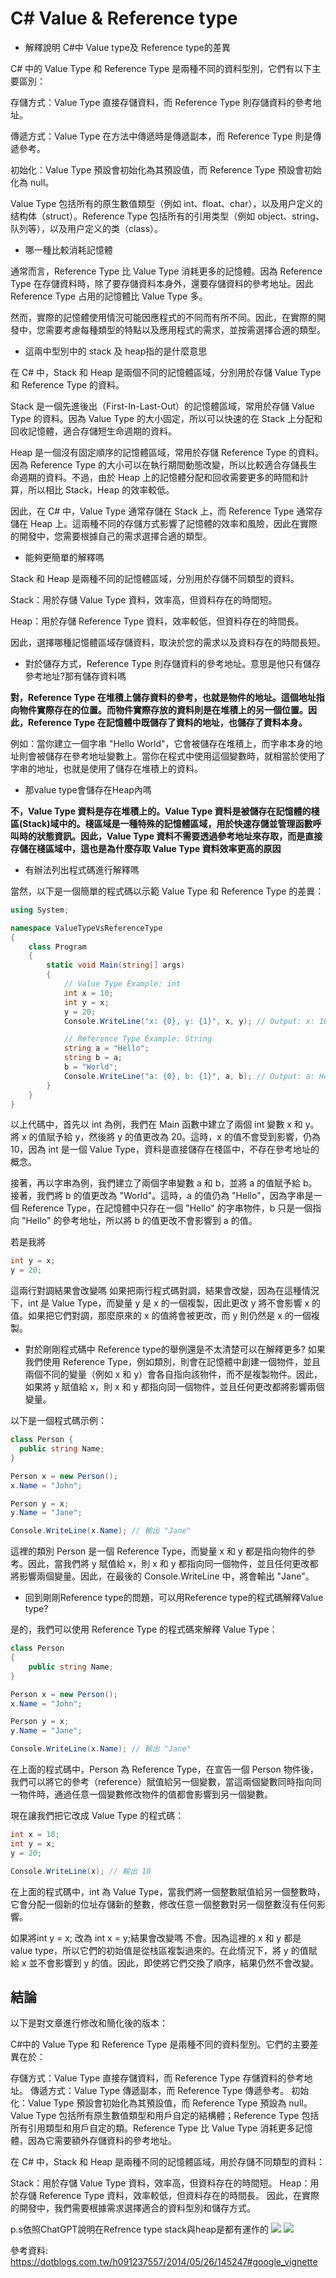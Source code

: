 # C# Value & Reference type
* 解釋說明 C#中 Value type及 Reference type的差異

C# 中的 Value Type 和 Reference Type 是兩種不同的資料型別，它們有以下主要區別：

存儲方式：Value Type 直接存儲資料，而 Reference Type 則存儲資料的參考地址。

傳遞方式：Value Type 在方法中傳遞時是傳遞副本，而 Reference Type 則是傳遞參考。

初始化：Value Type 預設會初始化為其預設值，而 Reference Type 預設會初始化為 null。

Value Type 包括所有的原生數值類型（例如 int、float、char），以及用户定义的结构体（struct）。Reference Type 包括所有的引用类型（例如 object、string、队列等），以及用户定义的类（class）。





* 哪一種比較消耗記憶體

通常而言，Reference Type 比 Value Type 消耗更多的記憶體。因為 Reference Type 在存儲資料時，除了要存儲資料本身外，還要存儲資料的參考地址。因此 Reference Type 占用的記憶體比 Value Type 多。

然而，實際的記憶體使用情況可能因應程式的不同而有所不同。因此，在實際的開發中，您需要考慮每種類型的特點以及應用程式的需求，並按需選擇合適的類型。





* 這兩中型別中的 stack 及 heap指的是什麼意思

在 C# 中，Stack 和 Heap 是兩個不同的記憶體區域，分別用於存儲 Value Type 和 Reference Type 的資料。

Stack 是一個先進後出（First-In-Last-Out）的記憶體區域，常用於存儲 Value Type 的資料。因為 Value Type 的大小固定，所以可以快速的在 Stack 上分配和回收記憶體，適合存儲短生命週期的資料。

Heap 是一個沒有固定順序的記憶體區域，常用於存儲 Reference Type 的資料。因為 Reference Type 的大小可以在執行期間動態改變，所以比較適合存儲長生命週期的資料。不過，由於 Heap 上的記憶體分配和回收需要更多的時間和計算，所以相比 Stack，Heap 的效率較低。

因此，在 C# 中，Value Type 通常存儲在 Stack 上，而 Reference Type 通常存儲在 Heap 上。這兩種不同的存儲方式影響了記憶體的效率和風險，因此在實際的開發中，您需要根據自己的需求選擇合適的類型。





* 能夠更簡單的解釋嗎

Stack 和 Heap 是兩種不同的記憶體區域，分別用於存儲不同類型的資料。

Stack：用於存儲 Value Type 資料，效率高，但資料存在的時間短。

Heap：用於存儲 Reference Type 資料，效率較低，但資料存在的時間長。

因此，選擇哪種記憶體區域存儲資料，取決於您的需求以及資料存在的時間長短。




* 對於儲存方式，Reference Type 則存儲資料的參考地址。意思是他只有儲存參考地址?那有儲存資料嗎

**對，Reference Type 在堆積上儲存資料的參考，也就是物件的地址。這個地址指向物件實際存在的位置。而物件實際存放的資料則是在堆積上的另一個位置。因此，Reference Type 在記憶體中既儲存了資料的地址，也儲存了資料本身。**

例如：當你建立一個字串 "Hello World"，它會被儲存在堆積上，而字串本身的地址則會被儲存在參考地址變數上。當你在程式中使用這個變數時，就相當於使用了字串的地址，也就是使用了儲存在堆積上的資料。


* 那value type會儲存在Heap內嗎

**不，Value Type 資料是存在堆積上的。Value Type 資料是被儲存在記憶體的棧區(Stack)域中的。棧區域是一種特殊的記憶體區域，用於快速存儲並管理函數呼叫時的狀態資訊。因此，Value Type 資料不需要透過參考地址來存取，而是直接存儲在棧區域中，這也是為什麼存取 Value Type 資料效率更高的原因**








* 有辦法列出程式碼進行解釋嗎

當然，以下是一個簡單的程式碼以示範 Value Type 和 Reference Type 的差異：


``` csharp
using System;

namespace ValueTypeVsReferenceType
{
    class Program
    {
        static void Main(string[] args)
        {
            // Value Type Example: int
            int x = 10;
            int y = x;
            y = 20;
            Console.WriteLine("x: {0}, y: {1}", x, y); // Output: x: 10, y: 20

            // Reference Type Example: String
            string a = "Hello";
            string b = a;
            b = "World";
            Console.WriteLine("a: {0}, b: {1}", a, b); // Output: a: Hello, b: World
        }
    }
}
```
以上代碼中，首先以 int 為例，我們在 Main 函數中建立了兩個 int 變數 x 和 y。將 x 的值賦予給 y，然後將 y 的值更改為 20。這時，x 的值不會受到影響，仍為 10，因為 int 是一個 Value Type，資料是直接儲存在棧區中，不存在參考地址的概念。

接著，再以字串為例，我們建立了兩個字串變數 a 和 b，並將 a 的值賦予給 b。接著，我們將 b 的值更改為 "World"。這時，a 的值仍為 "Hello"，因為字串是一個 Reference Type，在記憶體中只存在一個 "Hello" 的字串物件，b 只是一個指向 "Hello" 的參考地址，所以將 b 的值更改不會影響到 a 的值。









若是我將 
```csharp
int y = x;
y = 20;
```
這兩行對調結果會改變嗎
如果把兩行程式碼對調，結果會改變，因為在這種情況下，int 是 Value Type，而變量 y 是 x 的一個複製，因此更改 y 將不會影響 x 的值。如果把它們對調，那麼原來的 x 的值將會被更改，而 y 則仍然是 x 的一個複製。


* 對於剛剛程式碼中 Reference type的舉例還是不太清楚可以在解釋更多?
如果我們使用 Reference Type，例如類別，則會在記憶體中創建一個物件，並且兩個不同的變量（例如 x 和 y）會各自指向該物件，而不是複製物件。因此，如果將 y 賦值給 x，則 x 和 y 都指向同一個物件，並且任何更改都將影響兩個變量。

以下是一個程式碼示例：


```csharp
class Person {
  public string Name;
}

Person x = new Person();
x.Name = "John";

Person y = x;
y.Name = "Jane";

Console.WriteLine(x.Name); // 輸出 "Jane"
```
這裡的類別 Person 是一個 Reference Type，而變量 x 和 y 都是指向物件的參考。因此，當我們將 y 賦值給 x，則 x 和 y 都指向同一個物件，並且任何更改都將影響兩個變量。因此，在最後的 Console.WriteLine 中，將會輸出 "Jane"。


* 回到剛剛Reference type的問題，可以用Reference type的程式碼解釋Value type?

是的，我們可以使用 Reference Type 的程式碼來解釋 Value Type：


```csharp
class Person
{
    public string Name;
}

Person x = new Person();
x.Name = "John";

Person y = x;
y.Name = "Jane";

Console.WriteLine(x.Name); // 輸出 "Jane"
```
在上面的程式碼中，Person 為 Reference Type，在宣告一個 Person 物件後，我們可以將它的參考（reference）賦值給另一個變數，當這兩個變數同時指向同一物件時，通過任意一個變數修改物件的值都會影響到另一個變數。

現在讓我們把它改成 Value Type 的程式碼：


```csharp
int x = 10;
int y = x;
y = 20;

Console.WriteLine(x); // 輸出 10
```
在上面的程式碼中，int 為 Value Type，當我們將一個整數賦值給另一個整數時，它會分配一個新的位址存儲新的整數，修改任意一個整數對另一個整數沒有任何影響。

如果將int y = x; 改為 int x = y;結果會改變嗎
不會。因為這裡的 x 和 y 都是 value type，所以它們的初始值是從栈區複製過來的。在此情況下，將 y 的值賦給 x 並不會影響到 y 的值。因此，即使將它們交換了順序，結果仍然不會改變。


## 結論

以下是對文章進行修改和簡化後的版本：

C#中的 Value Type 和 Reference Type 是兩種不同的資料型別。它們的主要差異在於：

存儲方式：Value Type 直接存儲資料，而 Reference Type 存儲資料的參考地址。
傳遞方式：Value Type 傳遞副本，而 Reference Type 傳遞參考。
初始化：Value Type 預設會初始化為其預設值，而 Reference Type 預設為 null。
Value Type 包括所有原生數值類型和用戶自定的結構體；Reference Type 包括所有引用類型和用戶自定的類。Reference Type 比 Value Type 消耗更多記憶體，因為它需要額外存儲資料的參考地址。

在 C# 中，Stack 和 Heap 是兩種不同的記憶體區域，用於存儲不同類型的資料：

Stack：用於存儲 Value Type 資料，效率高，但資料存在的時間短。
Heap：用於存儲 Reference Type 資料，效率較低，但資料存在的時間長。
因此，在實際的開發中，我們需要根據需求選擇適合的資料型別和儲存方式。

p.s依照ChatGPT說明在Refrence type stack與heap是都有運作的
![](https://i.imgur.com/7EI6jpn.png)
![](https://i.imgur.com/4AbjO3j.png)

參考資料:
https://dotblogs.com.tw/h091237557/2014/05/26/145247#google_vignette
